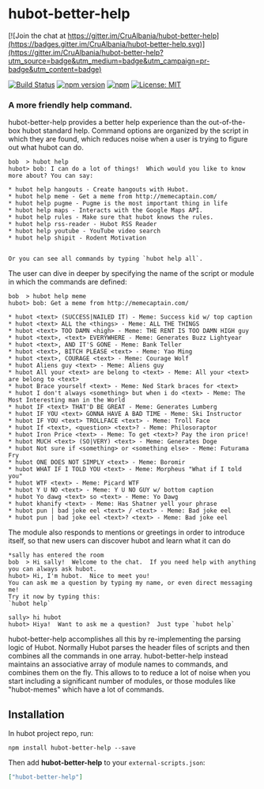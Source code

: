 # hubot-better-help

[![Join the chat at https://gitter.im/CruAlbania/hubot-better-help](https://badges.gitter.im/CruAlbania/hubot-better-help.svg)](https://gitter.im/CruAlbania/hubot-better-help?utm_source=badge&utm_medium=badge&utm_campaign=pr-badge&utm_content=badge)

[![Build Status](https://travis-ci.org/CruAlbania/hubot-better-help.svg?branch=master)](https://travis-ci.org/CruAlbania/hubot-better-help)
[![npm version](https://badge.fury.io/js/hubot-better-help.svg)](https://badge.fury.io/js/hubot-better-help)
[![npm](https://img.shields.io/npm/dm/hubot-better-help.svg)](https://www.npmjs.com/package/hubot-better-help)
[![License: MIT](https://img.shields.io/badge/License-MIT-yellow.svg)](https://opensource.org/licenses/MIT)

### A more friendly help command.

hubot-better-help provides a better help experience than the out-of-the-box hubot standard help.
Command options are organized by the script in which they are found, which reduces noise when a user is trying
to figure out what hubot can do.

```
bob  > hubot help
hubot> bob: I can do a lot of things!  Which would you like to know more about? You can say:  

* hubot help hangouts - Create hangouts with Hubot.  
* hubot help meme - Get a meme from http://memecaptain.com/  
* hubot help pugme - Pugme is the most important thing in life  
* hubot help maps - Interacts with the Google Maps API.  
* hubot help rules - Make sure that hubot knows the rules.  
* hubot help rss-reader - Hubot RSS Reader  
* hubot help youtube - YouTube video search  
* hubot help shipit - Rodent Motivation  


Or you can see all commands by typing `hubot help all`.

```

The user can dive in deeper by specifying the name of the script or module in which the commands are defined:

```
bob  > hubot help meme
hubot> bob: Get a meme from http://memecaptain.com/  

* hubot <text> (SUCCESS|NAILED IT) - Meme: Success kid w/ top caption  
* hubot <text> ALL the <things> - Meme: ALL THE THINGS  
* hubot <text> TOO DAMN <high> - Meme: THE RENT IS TOO DAMN HIGH guy  
* hubot <text>, <text> EVERYWHERE - Meme: Generates Buzz Lightyear  
* hubot <text>, AND IT'S GONE - Meme: Bank Teller  
* hubot <text>, BITCH PLEASE <text> - Meme: Yao Ming  
* hubot <text>, COURAGE <text> - Meme: Courage Wolf  
* hubot Aliens guy <text> - Meme: Aliens guy  
* hubot All your <text> are belong to <text> - Meme: All your <text> are belong to <text>  
* hubot Brace yourself <text> - Meme: Ned Stark braces for <text>  
* hubot I don't always <something> but when i do <text> - Meme: The Most Interesting man in the World  
* hubot IF <text> THAT'D BE GREAT - Meme: Generates Lumberg  
* hubot IF YOU <text> GONNA HAVE A BAD TIME - Meme: Ski Instructor  
* hubot IF YOU <text> TROLLFACE <text> - Meme: Troll Face  
* hubot If <text>, <question> <text>? - Meme: Philosoraptor  
* hubot Iron Price <text> - Meme: To get <text>? Pay the iron price!  
* hubot MUCH <text> (SO|VERY) <text> - Meme: Generates Doge  
* hubot Not sure if <something> or <something else> - Meme: Futurama Fry  
* hubot ONE DOES NOT SIMPLY <text> - Meme: Boromir  
* hubot WHAT IF I TOLD YOU <text> - Meme: Morpheus "What if I told you"  
* hubot WTF <text> - Meme: Picard WTF  
* hubot Y U NO <text> - Meme: Y U NO GUY w/ bottom caption  
* hubot Yo dawg <text> so <text> - Meme: Yo Dawg  
* hubot khanify <text> - Meme: Has Shatner yell your phrase  
* hubot pun | bad joke eel <text> / <text> - Meme: Bad joke eel  
* hubot pun | bad joke eel <text>? <text> - Meme: Bad joke eel

```

The module also responds to mentions or greetings in order to introduce itself, so that new users can discover hubot
and learn what it can do

```
*sally has entered the room
bob  > Hi sally!  Welcome to the chat.  If you need help with anything you can always ask hubot.
hubot> Hi, I'm hubot.  Nice to meet you!
You can ask me a question by typing my name, or even direct messaging me!
Try it now by typing this:
`hubot help`

sally> hi hubot
hubot> Hiya!  Want to ask me a question?  Just type `hubot help`
```

hubot-better-help accomplishes all this by re-implementing the parsing logic of Hubot.  Normally Hubot parses
the header files of scripts and then combines all the commands in one array.  hubot-better-help instead maintains
an associative array of module names to commands, and combines them on the fly.  This allows to to reduce a lot of
noise when you start including a significant number of modules, or those modules like "hubot-memes" which have a lot
of commands.

## Installation

In hubot project repo, run:

`npm install hubot-better-help --save`

Then add **hubot-better-help** to your `external-scripts.json`:

```json
["hubot-better-help"]
```

